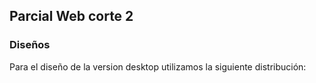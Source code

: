 ## Parcial Web corte 2
### Diseños
Para el diseño de la version desktop utilizamos la siguiente distribución:

